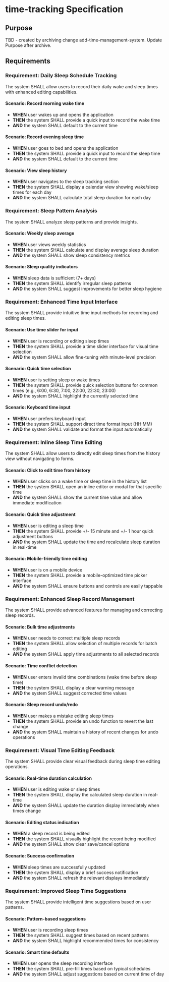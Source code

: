 # time-tracking Specification

## Purpose
TBD - created by archiving change add-time-management-system. Update Purpose after archive.
## Requirements
### Requirement: Daily Sleep Schedule Tracking
The system SHALL allow users to record their daily wake and sleep times with enhanced editing capabilities.

#### Scenario: Record morning wake time
- **WHEN** user wakes up and opens the application
- **THEN** the system SHALL provide a quick input to record the wake time
- **AND** the system SHALL default to the current time

#### Scenario: Record evening sleep time
- **WHEN** user goes to bed and opens the application
- **THEN** the system SHALL provide a quick input to record the sleep time
- **AND** the system SHALL default to the current time

#### Scenario: View sleep history
- **WHEN** user navigates to the sleep tracking section
- **THEN** the system SHALL display a calendar view showing wake/sleep times for each day
- **AND** the system SHALL calculate total sleep duration for each day

### Requirement: Sleep Pattern Analysis
The system SHALL analyze sleep patterns and provide insights.

#### Scenario: Weekly sleep average
- **WHEN** user views weekly statistics
- **THEN** the system SHALL calculate and display average sleep duration
- **AND** the system SHALL show sleep consistency metrics

#### Scenario: Sleep quality indicators
- **WHEN** sleep data is sufficient (7+ days)
- **THEN** the system SHALL identify irregular sleep patterns
- **AND** the system SHALL suggest improvements for better sleep hygiene

### Requirement: Enhanced Time Input Interface
The system SHALL provide intuitive time input methods for recording and editing sleep times.

#### Scenario: Use time slider for input
- **WHEN** user is recording or editing sleep times
- **THEN** the system SHALL provide a time slider interface for visual time selection
- **AND** the system SHALL allow fine-tuning with minute-level precision

#### Scenario: Quick time selection
- **WHEN** user is setting sleep or wake times
- **THEN** the system SHALL provide quick selection buttons for common times (e.g., 6:00, 6:30, 7:00, 22:00, 22:30, 23:00)
- **AND** the system SHALL highlight the currently selected time

#### Scenario: Keyboard time input
- **WHEN** user prefers keyboard input
- **THEN** the system SHALL support direct time format input (HH:MM)
- **AND** the system SHALL validate and format the input automatically

### Requirement: Inline Sleep Time Editing
The system SHALL allow users to directly edit sleep times from the history view without navigating to forms.

#### Scenario: Click to edit time from history
- **WHEN** user clicks on a wake time or sleep time in the history list
- **THEN** the system SHALL open an inline editor or modal for that specific time
- **AND** the system SHALL show the current time value and allow immediate modification

#### Scenario: Quick time adjustment
- **WHEN** user is editing a sleep time
- **THEN** the system SHALL provide +/- 15 minute and +/- 1 hour quick adjustment buttons
- **AND** the system SHALL update the time and recalculate sleep duration in real-time

#### Scenario: Mobile-friendly time editing
- **WHEN** user is on a mobile device
- **THEN** the system SHALL provide a mobile-optimized time picker interface
- **AND** the system SHALL ensure buttons and controls are easily tappable

### Requirement: Enhanced Sleep Record Management
The system SHALL provide advanced features for managing and correcting sleep records.

#### Scenario: Bulk time adjustments
- **WHEN** user needs to correct multiple sleep records
- **THEN** the system SHALL allow selection of multiple records for batch editing
- **AND** the system SHALL apply time adjustments to all selected records

#### Scenario: Time conflict detection
- **WHEN** user enters invalid time combinations (wake time before sleep time)
- **THEN** the system SHALL display a clear warning message
- **AND** the system SHALL suggest corrected time values

#### Scenario: Sleep record undo/redo
- **WHEN** user makes a mistake editing sleep times
- **THEN** the system SHALL provide an undo function to revert the last change
- **AND** the system SHALL maintain a history of recent changes for undo operations

### Requirement: Visual Time Editing Feedback
The system SHALL provide clear visual feedback during sleep time editing operations.

#### Scenario: Real-time duration calculation
- **WHEN** user is editing wake or sleep times
- **THEN** the system SHALL display the calculated sleep duration in real-time
- **AND** the system SHALL update the duration display immediately when times change

#### Scenario: Editing status indication
- **WHEN** a sleep record is being edited
- **THEN** the system SHALL visually highlight the record being modified
- **AND** the system SHALL show clear save/cancel options

#### Scenario: Success confirmation
- **WHEN** sleep times are successfully updated
- **THEN** the system SHALL display a brief success notification
- **AND** the system SHALL refresh the relevant displays immediately

### Requirement: Improved Sleep Time Suggestions
The system SHALL provide intelligent time suggestions based on user patterns.

#### Scenario: Pattern-based suggestions
- **WHEN** user is recording sleep times
- **THEN** the system SHALL suggest times based on recent patterns
- **AND** the system SHALL highlight recommended times for consistency

#### Scenario: Smart time defaults
- **WHEN** user opens the sleep recording interface
- **THEN** the system SHALL pre-fill times based on typical schedules
- **AND** the system SHALL adjust suggestions based on current time of day

